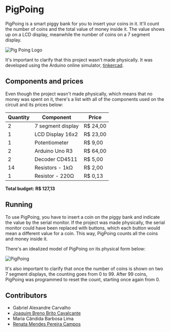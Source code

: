 # PigPoing
PigPoing is a smart piggy bank for you to insert your coins in it. It'll count the number of coins and the total value of money inside it. The value shows up on a LCD display, meanwhile the number of coins on a 7 segment display.

![Pig Poing Logo](https://cdn.discordapp.com/attachments/806262947160653834/814207232412483584/pigPoingLogo.png)

It's important to clarify that this project wasn't made physically. It was developed using the Arduino online simulator, [tinkercad](https://www.tinkercad.com/). 

## Components and prices
Even though the project wasn't made physically, which means that no money was spent on it, there's a list with all of the components used on the circuit and its prices below:

Quantity|Component|Price
---|---|---
2|7 segment display|R$ 24,00
1|LCD Display 16x2|R$ 23,00
1|Potentiometer|R$ 9,00
2|Arduino Uno R3|R$ 64,00
2|Decoder CD4511|R$ 5,00
14|Resistors - 1kΩ|R$ 2,00
1|Resistor - 220Ω|R$ 0,13

**Total budget: R$ 127,13**

## Running
To use PigPoing, you have to insert a coin on the piggy bank and indicate the value by the serial monitor. If the project was made physically, the serial monitor could have been replaced with buttons, which each button would mean a different value for a coin. This way, PigPoing counts all the coins and money inside it.

There's an idealized model of PigPoing on its physical form below:

![PigPoing](https://cdn.discordapp.com/attachments/806262947160653834/814184223681675344/porquinho.jpeg)

It's also important to clarify that once the number of coins is shown on two 7 segment displays, the counting goes from 0 to 99. After 99 coins, PigPoing was programmed to reset the count, starting once again from 0.

## Contributors
* Gabriel Alexandre Carvalho
* [Joaquim Breno Brito Cavalcante](https://github.com/JoaquimBreno)
* Maria Cândida Barbosa Lima
* [Renata Mendes Pereira Campos](https://github.com/renatamendesc)
